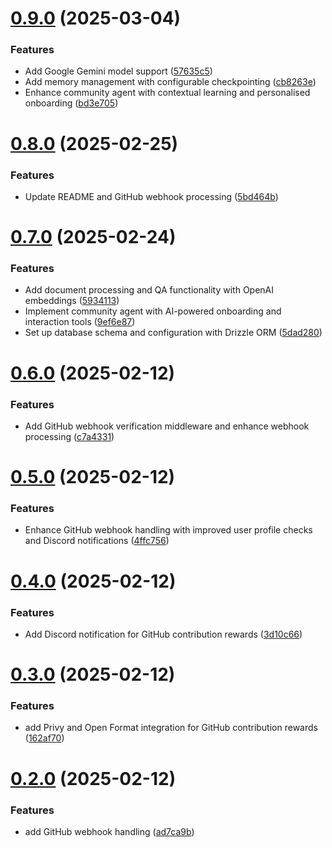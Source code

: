 # [0.9.0](https://github.com/open-format/community-agent/compare/v0.8.0...v0.9.0) (2025-03-04)


### Features

* Add Google Gemini model support ([57635c5](https://github.com/open-format/community-agent/commit/57635c5d52a522b8a1035c988f4c40707259ec74))
* Add memory management with configurable checkpointing ([cb8263e](https://github.com/open-format/community-agent/commit/cb8263e8e278e0c737fa86b0d9adfd07a22a53b3))
* Enhance community agent with contextual learning and personalised onboarding ([bd3e705](https://github.com/open-format/community-agent/commit/bd3e705a710aaebfe34bb33d5cdf7a5f06131347))

# [0.8.0](https://github.com/open-format/community-agent/compare/v0.7.0...v0.8.0) (2025-02-25)


### Features

* Update README and GitHub webhook processing ([5bd464b](https://github.com/open-format/community-agent/commit/5bd464b5858b1f00dfe08edbd58f31b166a4773d))

# [0.7.0](https://github.com/open-format/community-agent/compare/v0.6.0...v0.7.0) (2025-02-24)


### Features

* Add document processing and QA functionality with OpenAI embeddings ([5934113](https://github.com/open-format/community-agent/commit/593411303884f3081af052137829a546a4a223bd))
* Implement community agent with AI-powered onboarding and interaction tools ([9ef6e87](https://github.com/open-format/community-agent/commit/9ef6e87b4378b044a2b4ff478d839a3df6e8c80a))
* Set up database schema and configuration with Drizzle ORM ([5dad280](https://github.com/open-format/community-agent/commit/5dad2801dab631cbe2315e373c523b725391bc03))

# [0.6.0](https://github.com/open-format/community-agent/compare/v0.5.0...v0.6.0) (2025-02-12)


### Features

* Add GitHub webhook verification middleware and enhance webhook processing ([c7a4331](https://github.com/open-format/community-agent/commit/c7a4331f0e24b6fd2b651de0d98d827e8dac8943))

# [0.5.0](https://github.com/open-format/community-agent/compare/v0.4.0...v0.5.0) (2025-02-12)


### Features

* Enhance GitHub webhook handling with improved user profile checks and Discord notifications ([4ffc756](https://github.com/open-format/community-agent/commit/4ffc756a37689afa152d3759e184dc598ec49b5a))

# [0.4.0](https://github.com/open-format/community-agent/compare/v0.3.0...v0.4.0) (2025-02-12)


### Features

* Add Discord notification for GitHub contribution rewards ([3d10c66](https://github.com/open-format/community-agent/commit/3d10c66fcfd771cd4523218997f0125159e00877))

# [0.3.0](https://github.com/open-format/community-agent/compare/v0.2.0...v0.3.0) (2025-02-12)


### Features

* add Privy and Open Format integration for GitHub contribution rewards ([162af70](https://github.com/open-format/community-agent/commit/162af70cfd1e9bc13acbc6c766dc4bd25eb58859))

# [0.2.0](https://github.com/open-format/community-agent/compare/v0.1.0...v0.2.0) (2025-02-12)


### Features

* add GitHub webhook handling ([ad7ca9b](https://github.com/open-format/community-agent/commit/ad7ca9b27e7d1bc540e0599edd53204f72a8bff8))
